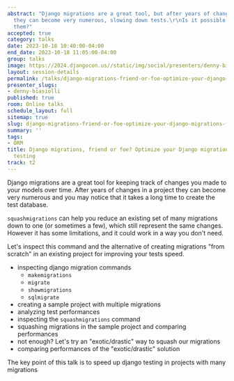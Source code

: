 ```yaml
---
abstract: "Django migrations are a great tool, but after years of changes in a project
  they can become very numerous, slowing down tests.\r\nIs it possible to optimize
  them?"
accepted: true
category: talks
date: 2023-10-18 10:40:00-04:00
end_date: 2023-10-18 11:05:00-04:00
group: talks
image: https://2024.djangocon.us//static/img/social/presenters/denny-biasiolli.png
layout: session-details
permalink: /talks/django-migrations-friend-or-foe-optimize-your-django-migrations-for-faster-testing/
presenter_slugs:
- denny-biasiolli
published: true
room: Online talks
schedule_layout: full
sitemap: true
slug: django-migrations-friend-or-foe-optimize-your-django-migrations-for-faster-testing
summary: ''
tags:
- ORM
title: Django migrations, friend or foe? Optimize your Django migrations for faster
  testing
track: t2
---
```


Django migrations are a great tool for keeping track of changes you made to your models over time.
After years of changes in a project they can become very numerous and you may notice that it takes a long time to create the test database.

`squashmigrations` can help you reduce an existing set of many migrations down to one (or sometimes a few), which still represent the same changes.
However it has some limitations, and it could work in a way you don't need.

Let's inspect this command and the alternative of creating migrations "from scratch" in an existing project for improving your tests speed.

- inspecting django migration commands
    - `makemigrations`
    - `migrate`
    - `showmigrations`
    - `sqlmigrate`
- creating a sample project with multiple migrations
- analyzing test performances
- inspecting the `squashmigrations` command
- squashing migrations in the sample project and comparing performances
- not enough? Let's try an "exotic/drastic" way to squash our migrations
- comparing performances of the "exotic/drastic" solution

The key point of this talk is to speed up django testing in projects with many migrations

